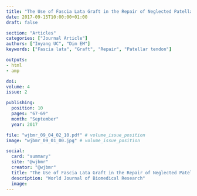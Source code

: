 ```yaml
---
title: "The Use of Fascia Lata Graft in the Repair of Neglected Patellar Tendon Tear a Case Report"
date: 2017-09-15T10:00:00+01:00
draft: false

section: "Articles"
categories: ["Journal Article"]
authors: ["Inyang UC", "Dim EM"]
keywords: ["Fascia lata", "Graft", "Repair", "Patellar tendon"]

outputs: 
- html
- amp

doi:
volume: 4
issue: 2

publishing:
  position: 10
  pages: "67-69"
  month: "September"
  year: 2017

file: "wjbmr_09_04_02_10.pdf" # volume_issue_position
image: "wjbmr_09_01_00.jpg" # volume_issue_position

social:
  card: "summary"
  site: "@wjbmr"
  creator: "@wjbmr"
  title: "The Use of Fascia Lata Graft in the Repair of Neglected Patellar Tendon Tear a Case Report"
  description: "World Journal of Biomedical Research"
  image:
---
```

